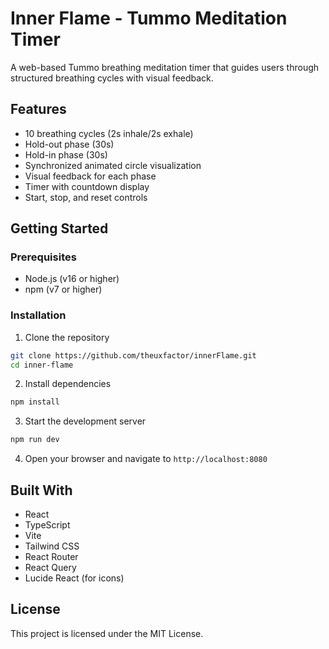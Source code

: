 # Inner Flame - Tummo Meditation Timer

A web-based Tummo breathing meditation timer that guides users through structured breathing cycles with visual feedback.

## Features

- 10 breathing cycles (2s inhale/2s exhale)
- Hold-out phase (30s)
- Hold-in phase (30s)
- Synchronized animated circle visualization
- Visual feedback for each phase
- Timer with countdown display
- Start, stop, and reset controls

## Getting Started

### Prerequisites

- Node.js (v16 or higher)
- npm (v7 or higher)

### Installation

1. Clone the repository
```bash
git clone https://github.com/theuxfactor/innerFlame.git
cd inner-flame
```

2. Install dependencies
```bash
npm install
```

3. Start the development server
```bash
npm run dev
```

4. Open your browser and navigate to `http://localhost:8080`

## Built With

- React
- TypeScript
- Vite
- Tailwind CSS
- React Router
- React Query
- Lucide React (for icons)

## License

This project is licensed under the MIT License.
